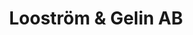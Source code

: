 ---
title: Looström & Gelin AB
role: Programmer
employer: /employment/06-innitek-ab
location: Danderyd, Sweden
start_date: 1998-10-01
end_date: 1999-07-31
skills:
 - Visual Basic 5
 - COM
 - ASP
summary:
 - Designed and developed a document management system based on Visual Basic 5. 
 - Assisted in developing the company web site.
---
